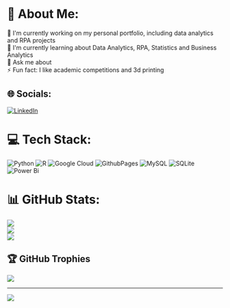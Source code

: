 # 💫 About Me:
🔭 I'm currently working on my personal portfolio, including data analytics and RPA projects<br>🌱 I'm currently learning about Data Analytics, RPA, Statistics and Business Analytics<br>💬 Ask me about<br>⚡ Fun fact: I like academic competitions and 3d printing


## 🌐 Socials:
[![LinkedIn](https://img.shields.io/badge/LinkedIn-%230077B5.svg?logo=linkedin&logoColor=white)]([www.linkedin.com/in/alison-araujo-4907681a3](https://www.linkedin.com/in/alison-araujo-4907681a3/)) 

# 💻 Tech Stack:
![Python](https://img.shields.io/badge/python-3670A0?style=for-the-badge&logo=python&logoColor=ffdd54) ![R](https://img.shields.io/badge/r-%23276DC3.svg?style=for-the-badge&logo=r&logoColor=white) ![Google Cloud](https://img.shields.io/badge/GoogleCloud-%234285F4.svg?style=for-the-badge&logo=google-cloud&logoColor=white) ![GithubPages](https://img.shields.io/badge/github%20pages-121013?style=for-the-badge&logo=github&logoColor=white) ![MySQL](https://img.shields.io/badge/mysql-%2300000f.svg?style=for-the-badge&logo=mysql&logoColor=white) ![SQLite](https://img.shields.io/badge/sqlite-%2307405e.svg?style=for-the-badge&logo=sqlite&logoColor=white) ![Power Bi](https://img.shields.io/badge/power_bi-F2C811?style=for-the-badge&logo=powerbi&logoColor=black)
# 📊 GitHub Stats:
![](https://github-readme-stats.vercel.app/api?username=Alisonol&theme=nightowl&hide_border=false&include_all_commits=true&count_private=false)<br/>
![](https://github-readme-streak-stats.herokuapp.com/?user=Alisonol&theme=nightowl&hide_border=false)<br/>
![](https://github-readme-stats.vercel.app/api/top-langs/?username=Alisonol&theme=nightowl&hide_border=false&include_all_commits=true&count_private=false&layout=compact)

## 🏆 GitHub Trophies
![](https://github-profile-trophy.vercel.app/?username=Alisonol&theme=radical&no-frame=false&no-bg=true&margin-w=4)

---
[![](https://visitcount.itsvg.in/api?id=Alisonol&icon=0&color=0)](https://visitcount.itsvg.in)

<!-- Proudly created with GPRM ( https://gprm.itsvg.in ) -->
